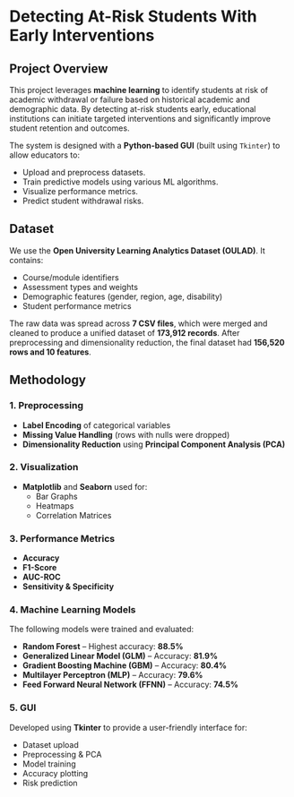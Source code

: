 # Detecting At-Risk Students With Early Interventions

## Project Overview

This project leverages **machine learning** to identify students at risk of academic withdrawal or failure based on historical academic and demographic data. 
By detecting at-risk students early, educational institutions can initiate targeted interventions and significantly improve student retention and outcomes.

The system is designed with a **Python-based GUI** (built using `Tkinter`) to allow educators to:
- Upload and preprocess datasets.
- Train predictive models using various ML algorithms.
- Visualize performance metrics.
- Predict student withdrawal risks.

## Dataset

We use the **Open University Learning Analytics Dataset (OULAD)**. It contains:
- Course/module identifiers
- Assessment types and weights
- Demographic features (gender, region, age, disability)
- Student performance metrics

The raw data was spread across **7 CSV files**, which were merged and cleaned to produce a unified dataset of **173,912 records**. After preprocessing and dimensionality reduction, the final dataset had **156,520 rows and 10 features**.

## Methodology

### 1. Preprocessing
- **Label Encoding** of categorical variables
- **Missing Value Handling** (rows with nulls were dropped)
- **Dimensionality Reduction** using **Principal Component Analysis (PCA)**

### 2. Visualization
- **Matplotlib** and **Seaborn** used for:
  - Bar Graphs
  - Heatmaps
  - Correlation Matrices

### 3. Performance Metrics
- **Accuracy**
- **F1-Score**
- **AUC-ROC**
- **Sensitivity & Specificity**

### 4. Machine Learning Models
The following models were trained and evaluated:
-  **Random Forest** – Highest accuracy: **88.5%**
-  **Generalized Linear Model (GLM)** – Accuracy: **81.9%**
-  **Gradient Boosting Machine (GBM)** – Accuracy: **80.4%**
-  **Multilayer Perceptron (MLP)** – Accuracy: **79.6%**
-  **Feed Forward Neural Network (FFNN)** – Accuracy: **74.5%**

### 5. GUI
Developed using **Tkinter** to provide a user-friendly interface for:
- Dataset upload
- Preprocessing & PCA
- Model training
- Accuracy plotting
- Risk prediction

